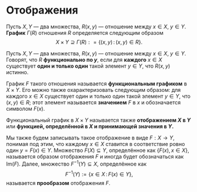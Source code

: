 # Отображения

Пусть $X,Y$ — два множества, $R(x,y)$ — отношение между $x \in X$, $y \in Y$. **График** $\Gamma(R)$ отношения $R$ определяется следующим образом
$$
X \times Y \supseteq \Gamma(R) : = \{(x,y) \, :\, (x,y) \in R\}.
$$

Пусть $X,Y$ — два множества, $R(x,y)$ — отношение между $x \in X$, $y \in Y$. Говорят, что $R$ **функционально по $y$**, если для **каждого** $x\in X$ существует **один и только один** такой элемент $y\in Y$, что $R(x,y)$ истинно.

График $F$ такого отношения называется **функциональным графиком** в $X \times Y$. Его можно также охарактеризовать следующим образом: для каждого $x \in X$ существует один и только один такой элемент $y \in Y$, что $(x,y) \in R$; этот элемент называется **значением** $F$ в $x$ и обозначается символом $F(x)$.

Функциональный график в $X \times Y$ называется также **отображением $X$ в $Y$** или **функцией, определённой в $X$ и принимающей значения в $Y.$**

Мы также будем записывать такое отображение в виде $F:X \to Y$, понимая под этим, что каждому $x \in X$ ставится в соответствие ровно один $y = F(x)\in Y$. Множество $F(X) \subseteq Y$, определённое как $\{F(x), \, x \in X\}$, называется образом отображения $F$ и иногда будет обозначаться как $\mathrm{Im}(F).$ Далее, множество $F^{-1}(Y) \subseteq X$, определённое как
$$
F^{-1}(Y):= \{x \in X\, :\, F(x) \in Y\},
$$
называется **прообразом** отображения $F.$